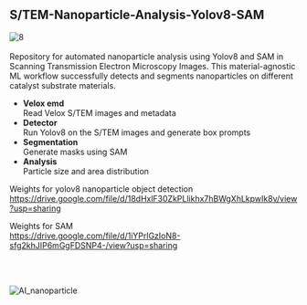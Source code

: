 ## S/TEM-Nanoparticle-Analysis-Yolov8-SAM
![8](https://github.com/ArdaGen/TEM-Nanoparticle-Analysis-Yolov8-SAM/assets/86938894/8e16d1c4-0ef7-496e-bc2b-3cfc1e19c18f)
<br>
<br>
Repository for automated nanoparticle analysis using Yolov8 and SAM in Scanning Transmission Electron Microscopy Images.
This material-agnostic ML workflow successfully detects and segments nanoparticles on different catalyst substrate materials.

* **Velox emd** <br>
  Read Velox S/TEM images and metadata
* **Detector** <br>
  Run Yolov8 on the S/TEM images and generate box prompts
* **Segmentation** <br>
  Generate masks using SAM
* **Analysis** <br>
  Particle size and area distribution

Weights for yolov8 nanoparticle object detection <br>
https://drive.google.com/file/d/18dHxlF30ZkPLlikhx7hBWgXhLkpwIk8v/view?usp=sharing

Weights for SAM <br>
https://drive.google.com/file/d/1iYPrlGzIoN8-sfg2khJIP6mGgFDSNP4-/view?usp=sharing 

<br>
<br>





![AI_nanoparticle](https://github.com/ArdaGen/TEM-Nanoparticle-Analysis-Yolov8-SAM/assets/86938894/13b71cfb-8d95-47d9-acc6-31ab881ce683)

